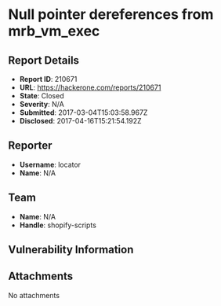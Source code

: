 # Null pointer dereferences from mrb_vm_exec

## Report Details
- **Report ID**: 210671
- **URL**: https://hackerone.com/reports/210671
- **State**: Closed
- **Severity**: N/A
- **Submitted**: 2017-03-04T15:03:58.967Z
- **Disclosed**: 2017-04-16T15:21:54.192Z

## Reporter
- **Username**: locator
- **Name**: N/A

## Team
- **Name**: N/A
- **Handle**: shopify-scripts

## Vulnerability Information


## Attachments
No attachments
